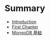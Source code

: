 # Summary

* [Introduction](README.md)
* [First Chapter](environment.md)
* [MongoDB 基础](mongodb-ji-chu.md)

